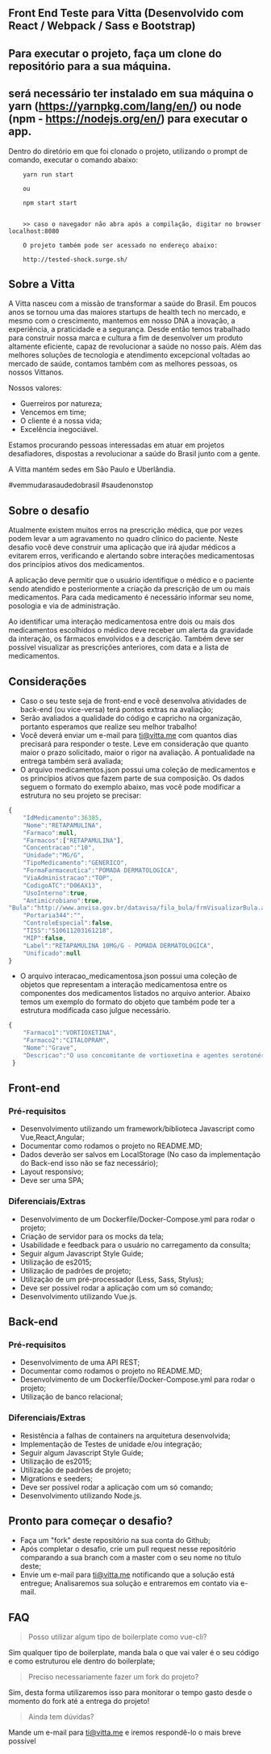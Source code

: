 ## Front End Teste para Vitta (Desenvolvido com React / Webpack / Sass e Bootstrap)

## Para executar o projeto, faça um clone do repositório para a sua máquina.
## será necessário ter instalado em sua máquina o yarn (https://yarnpkg.com/lang/en/) ou node (npm - https://nodejs.org/en/) para executar o app.

Dentro do diretório em que foi clonado o projeto, utilizando o prompt de comando, executar o comando abaixo:

		yarn run start  
		
		ou 
		
		npm start start


		>> caso o navegador não abra após a compilação, digitar no browser localhost:8080

		O projeto também pode ser acessado no endereço abaixo:

		http://tested-shock.surge.sh/




## Sobre a Vitta

A Vitta nasceu com a missão de transformar a saúde do Brasil. Em poucos anos se tornou uma das maiores startups de health tech no mercado, e mesmo com o crescimento, mantemos em nosso DNA a inovação, a experiência, a praticidade e a segurança. 
Desde então temos trabalhado para construir nossa marca e cultura a fim de desenvolver um produto altamente eficiente, capaz de revolucionar a saúde no nosso país. 
Além das melhores soluções de tecnologia e atendimento excepcional voltadas ao mercado de saúde, contamos também com as melhores pessoas, os nossos Vittanos. 

Nossos valores:
- Guerreiros por natureza; 
- Vencemos em time;
- O cliente é a nossa vida;
- Excelência inegociável.

Estamos procurando pessoas interessadas em atuar em projetos desafiadores, dispostas a revolucionar a saúde do Brasil junto com a gente. 

A Vitta mantém sedes em São Paulo e Uberlândia.

\#vemmudarasaudedobrasil #saudenonstop


## Sobre o desafio

Atualmente existem muitos erros na prescrição médica, que por vezes podem levar a um agravamento no quadro clínico do paciente. Neste desafio você deve construir uma aplicação que irá ajudar médicos a evitarem erros, verificando e alertando sobre interações medicamentosas dos princípios ativos dos medicamentos.

A aplicação deve permitir que o usuário identifique o médico e o paciente sendo atendido e posteriormente a criação da prescrição de um ou mais medicamentos. Para cada medicamento é necessário informar seu nome, posologia e via de administração.

Ao identificar uma interação medicamentosa entre dois ou mais dos medicamentos escolhidos o médico deve receber um alerta da gravidade da interação, os fármacos envolvidos e a descrição. Também deve ser possível visualizar as prescrições anteriores, com data e a lista de medicamentos.

## Considerações

- Caso o seu teste seja de front-end e você desenvolva atividades de back-end (ou vice-versa) terá pontos extras na avaliação;
- Serão avaliados a qualidade do código e capricho na organização, portanto esperamos que realize seu melhor trabalho!
- Você deverá enviar um e-mail para ti@vitta.me com quantos dias precisará para responder o teste. Leve em consideração que quanto maior o prazo solicitado, maior o rigor na avaliação. A pontualidade na entrega também será avaliada;
- O arquivo medicamentos.json possui uma coleção de medicamentos e os princípios ativos que fazem parte de sua composição. Os dados seguem o formato do exemplo abaixo, mas você pode modificar a estrutura no seu projeto se precisar:

```javascript
{
	"IdMedicamento":36385,
	"Nome":"RETAPAMULINA",
	"Farmaco":null,
	"Farmacos":["RETAPAMULINA"],
	"Concentracao":"10",
	"Unidade":"MG/G",
	"TipoMedicamento":"GENERICO",
	"FormaFarmaceutica":"POMADA DERMATOLOGICA",
	"ViaAdministracao":"TOP",
	"CodigoATC":"D06AX13",
	"UsoInterno":true,
	"Antimicrobiano":true,
"Bula":"http://www.anvisa.gov.br/datavisa/fila_bula/frmVisualizarBula.asp?pNuTransacao=9442872014&pIdAnexo=2273137",
	"Portaria344":"",
	"ControleEspecial":false,
	"TISS":"510611203161218",
	"MIP":false,
	"Label":"RETAPAMULINA 10MG/G - POMADA DERMATOLOGICA",
	"Unificado":null
}
```
- O arquivo interacao_medicamentosa.json possui uma coleção de objetos que representam a interação medicamentosa entre os componentes dos medicamentos listados no arquivo anterior. Abaixo temos um exemplo do formato do objeto que também pode ter a estrutura modificada caso julgue necessário.

```javascript
{
	"Farmaco1":"VORTIOXETINA",
	"Farmaco2":"CITALOPRAM",
	"Nome":"Grave",
	"Descricao":"O uso concomitante de vortioxetina e agentes serotonérgicos pode resultar em aumento do risco de síndrome serotoninérgica (hipertensão, hipertermia,mioclonia,alterações do estado mental)."
 }
```

## Front-end

### Pré-requisitos
- Desenvolvimento utilizando um framework/biblioteca Javascript como Vue,React,Angular;
- Documentar como rodamos o projeto no README.MD;
- Dados deverão ser salvos em LocalStorage (No caso da implementação do Back-end isso não se faz necessário);
- Layout responsivo;
- Deve ser uma SPA;

### Diferenciais/Extras
- Desenvolvimento de um Dockerfile/Docker-Compose.yml para rodar o projeto;
- Criação de servidor para os mocks da tela;
- Usabilidade e feedback para o usuário no carregamento da consulta;
- Seguir algum Javascript Style Guide;
- Utilização de es2015;
- Utilização de padrões de projeto;
- Utilização de um pré-processador (Less, Sass, Stylus);
- Deve ser possível rodar a aplicação com um só comando;
- Desenvolvimento utilizando Vue.js.


## Back-end

### Pré-requisitos
- Desenvolvimento de uma API REST;
- Documentar como rodamos o projeto no README.MD;
- Desenvolvimento de um Dockerfile/Docker-Compose.yml para rodar o projeto;
- Utilização de banco relacional;

### Diferenciais/Extras
- Resistência a falhas de containers na arquitetura desenvolvida;
- Implementação de Testes de unidade e/ou integração;
- Seguir algum Javascript Style Guide;
- Utilização de es2015;
- Utilização de padrões de projeto;
- Migrations e seeders;
- Deve ser possível rodar a aplicação com um só comando;
- Desenvolvimento utilizando Node.js.

## Pronto para começar o desafio?

- Faça um "fork" deste repositório na sua conta do Github;
- Após completar o desafio, crie um pull request nesse repositório comparando a sua branch com a master com o seu nome no título deste;
- Envie um e-mail para ti@vitta.me notificando que a solução está entregue;
Analisaremos sua solução e entraremos em contato via e-mail.

## FAQ
> Posso utilizar algum tipo de boilerplate como vue-cli?

Sim qualquer tipo de boilerplate, manda bala o que vai valer é o seu código e como estruturou ele dentro do boilerplate;
> Preciso necessariamente fazer um fork do projeto?

Sim, desta forma utilizaremos isso para monitorar o tempo gasto desde o momento do fork até a entrega do projeto!

> Ainda tem dúvidas?

Mande um e-mail para ti@vitta.me e iremos respondê-lo o mais breve possível
